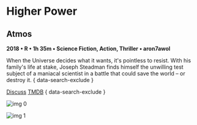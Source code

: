 # Higher Power

## Atmos

**2018 • R • 1h 35m • Science Fiction, Action, Thriller • aron7awol**

When the Universe decides what it wants, it's pointless to resist. With his family's life at stake, Joseph Steadman finds himself the unwilling test subject of a maniacal scientist in a battle that could save the world – or destroy it.
{ data-search-exclude }

[Discuss](https://www.avsforum.com/threads/bass-eq-for-filtered-movies.2995212/post-57109010)  [TMDB](https://www.themoviedb.org/movie/513324)
{ data-search-exclude }

![img 0](https://i.imgur.com/dKtYztI.jpg)

![img 1](https://i.imgur.com/K6JR5ao.jpg)

